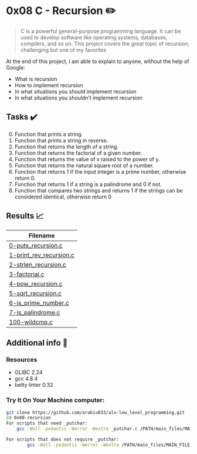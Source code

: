 # 0x08 C - Recursion :pencil2:

> C is a powerful general-purpose programming language. It can be used to develop software like operating systems, databases, compilers, and so on. This project covers the great topic of recursion; challenging but one of my favorites

  At the end of this project, I am able to explain to anyone, without the help of Google:

* What is recursion
* How to implement recursion
* In what situations you should implement recursion
* In what situations you shouldn’t implement recursion
  
## Tasks :heavy_check_mark:

0. Function that prints a string.
1. Function that prints a string in reverse.
2. Function that returns the length of a string.
3. Function that returns the factorial of a given number.
4. Function that returns the value of x raised to the power of y.
5. Function that returns the natural square root of a number.
6. Function that returns 1 if the input integer is a prime number, otherwise return 0.
7. Function that returns 1 if a string is a palindrome and 0 if not.
8. Function that compares two strings and returns 1 if the strings can be considered identical, otherwise return 0

## Results :chart_with_upwards_trend:

| Filename |
| ------ |
| [0-puts_recursion.c](./0-puts_recursion.c)|
| [1-print_rev_recursion.c](./1-print_rev_recursion.c)|
| [2-strlen_recursion.c](./2-strlen_recursion.c)|
| [3-factorial.c](./3-factorial.c)|
| [4-pow_recursion.c](./4-pow_recursion.c)|
| [5-sqrt_recursion.c](./5-sqrt_recursion.c)|
| [6-is_prime_number.c](./6-is_prime_number.c)|
| [7-is_palindrome.c](./7-is_palindrome.c)|
| [100-wildcmp.c](./100-wildcmp.c)|

## Additional info :construction:
### Resources

- GLIBC 2.24
- gcc 4.8.4
- betty linter 0.32


### Try It On Your Machine computer:	
```bash
git clone https://github.com/arabiu033/alx-low_level_programming.git
cd 0x08-recursion
For scripts that need _putchar:
    gcc -Wall -pedantic -Werror -Wextra _putchar.c /PATH/main_files/MAIN_FILE.c FILENAME.c -o NEW_FILENAME

For scripts that does not require _putchar:
        gcc -Wall -pedantic -Werror -Wextra /PATH/main_files/MAIN_FILE.c FILENAME.c -o NEW_FILENAME
```



